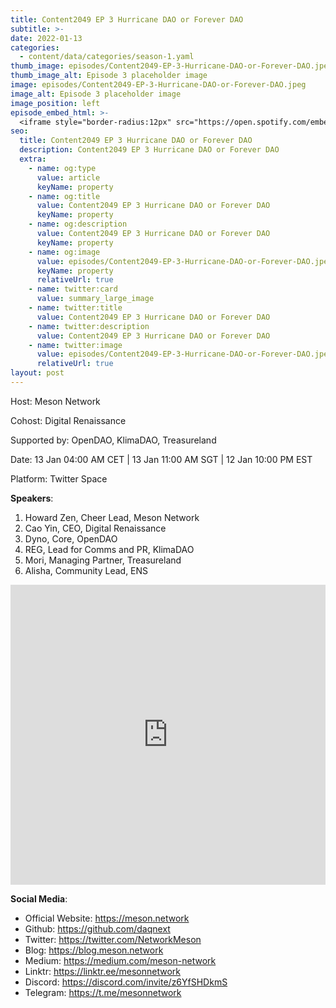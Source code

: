 ```yaml
---
title: Content2049 EP 3 Hurricane DAO or Forever DAO
subtitle: >-
date: 2022-01-13
categories:
  - content/data/categories/season-1.yaml
thumb_image: episodes/Content2049-EP-3-Hurricane-DAO-or-Forever-DAO.jpeg
thumb_image_alt: Episode 3 placeholder image
image: episodes/Content2049-EP-3-Hurricane-DAO-or-Forever-DAO.jpeg
image_alt: Episode 3 placeholder image
image_position: left
episode_embed_html: >-
  <iframe style="border-radius:12px" src="https://open.spotify.com/embed/episode/7Moxp8hT3jVIdzPCWKy22I?utm_source=generator" width="100%" height="152" frameBorder="0" allowfullscreen="" allow="autoplay; clipboard-write; encrypted-media; fullscreen; picture-in-picture"></iframe>
seo:
  title: Content2049 EP 3 Hurricane DAO or Forever DAO
  description: Content2049 EP 3 Hurricane DAO or Forever DAO
  extra:
    - name: og:type
      value: article
      keyName: property
    - name: og:title
      value: Content2049 EP 3 Hurricane DAO or Forever DAO
      keyName: property
    - name: og:description
      value: Content2049 EP 3 Hurricane DAO or Forever DAO
      keyName: property
    - name: og:image
      value: episodes/Content2049-EP-3-Hurricane-DAO-or-Forever-DAO.jpeg
      keyName: property
      relativeUrl: true
    - name: twitter:card
      value: summary_large_image
    - name: twitter:title
      value: Content2049 EP 3 Hurricane DAO or Forever DAO
    - name: twitter:description
      value: Content2049 EP 3 Hurricane DAO or Forever DAO
    - name: twitter:image
      value: episodes/Content2049-EP-3-Hurricane-DAO-or-Forever-DAO.jpeg
      relativeUrl: true
layout: post
---
```


Host: Meson Network

Cohost: Digital Renaissance

Supported by: OpenDAO, KlimaDAO, Treasureland 

Date: 13 Jan 04:00 AM CET | 13 Jan 11:00 AM SGT | 12 Jan 10:00 PM EST

Platform: Twitter Space

**Speakers**:

1. Howard Zen, Cheer Lead, Meson Network
2. Cao Yin, CEO, Digital Renaissance
3. Dyno, Core, OpenDAO
4. REG, Lead for Comms and PR, KlimaDAO
5. Mori, Managing Partner, Treasureland
6. Alisha, Community Lead, ENS

<iframe width="100%" height="480" src="https://www.youtube.com/embed/hlAblOpXYac" title="YouTube video player" frameborder="0" allow="accelerometer; autoplay; clipboard-write; encrypted-media; gyroscope; picture-in-picture" allowfullscreen></iframe>

**Social Media**:

- Official Website: https://meson.network
- Github: https://github.com/daqnext
- Twitter: https://twitter.com/NetworkMeson
- Blog: https://blog.meson.network
- Medium: https://medium.com/meson-network
- Linktr: https://linktr.ee/mesonnetwork
- Discord: https://discord.com/invite/z6YfSHDkmS
- Telegram: https://t.me/mesonnetwork